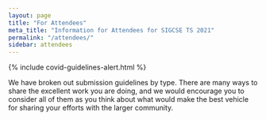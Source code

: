```yaml
---
layout: page
title: "For Attendees"
meta_title: "Information for Attendees for SIGCSE TS 2021"
permalink: "/attendees/"
sidebar: attendees
---
```


{% include covid-guidelines-alert.html %}

We have broken out submission guidelines by type. There are many ways to share the excellent work you are doing, and we would encourage you to consider all of them as you think about what would make the best vehicle for sharing your efforts with the larger community.